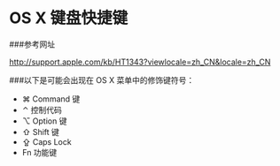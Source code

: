 OS X 键盘快捷键
=============

###参考网址

http://support.apple.com/kb/HT1343?viewlocale=zh_CN&locale=zh_CN

###以下是可能会出现在 OS X 菜单中的修饰键符号：

* ⌘	Command 键
* ⌃	控制代码
* ⌥	Option 键
* ⇧	Shift 键
* ⇪	Caps Lock
* Fn	功能键

